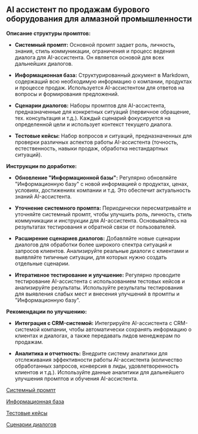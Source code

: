 ## AI ассистент по продажам бурового оборудования для алмазной промышленности
**Описание структуры промптов:**

- **Системный промпт:** Основной промпт задает роль, личность, знания, стиль коммуникации, ограничения и процесс ведения диалога для AI-ассистента. Он является основой для всех дальнейших диалогов.

- **Информационная база:** Структурированный документ в Markdown, содержащий всю необходимую информацию о компании, продуктах и процессе продаж. Используется AI-ассистентом для ответов на вопросы и формирования предложений.

- **Сценарии диалогов:** Наборы промптов для AI-ассистента, предназначенные для конкретных ситуаций (первичное обращение, тех. консультация и т.д.). Каждый сценарий фокусируется на определенной цели и использует контекст текущего диалога.

- **Тестовые кейсы:** Набор вопросов и ситуаций, предназначенных для проверки различных аспектов работы AI-ассистента (точность, естественность, навыки продаж, обработка нестандартных ситуаций).

**Инструкции по доработке:**

- **Обновление "Информационной базы":** Регулярно обновляйте "Информационную базу" с новой информацией о продуктах, ценах, условиях, достижениях компании и т.д. Это обеспечит актуальность знаний AI-ассистента.

- **Уточнение системного промпта:** Периодически пересматривайте и уточняйте системный промпт, чтобы улучшить роль, личность, стиль коммуникации и инструкции для AI-ассистента. Основывайтесь на результатах тестирования и обратной связи от пользователей.

- **Расширение сценариев диалогов:** Добавляйте новые сценарии диалогов для обработки более широкого спектра ситуаций и запросов клиентов. Анализируйте реальные диалоги с клиентами и выявляйте типичные ситуации, для которых нужно создать отдельные сценарии.

- **Итеративное тестирование и улучшение:** Регулярно проводите тестирование AI-ассистента с использованием тестовых кейсов и анализируйте результаты. Используйте результаты тестирования для выявления слабых мест и внесения улучшений в промпты и "Информационную базу".

**Рекомендации по улучшению:**

- **Интеграция с CRM-системой:** Интегрируйте AI-ассистента с CRM-системой компании, чтобы автоматически сохранять информацию о клиентах и диалогах, а также передавать лидов менеджерам по продажам.

- **Аналитика и отчетность:** Внедрите систему аналитики для отслеживания эффективности работы AI-ассистента (количество обработанных запросов, конверсия в лиды, удовлетворенность клиентов и т.д.). Используйте данные аналитики для дальнейшего улучшения промптов и обучения AI-ассистента.

[Системный промпт](%D0%94%D0%BE%D0%BA%D1%83%D0%BC%D0%B5%D0%BD%D1%82%D0%B0%D1%86%D0%B8%D1%8F+0ead2e83-fc62-4d43-b00c-9e2c0ddd9cfb/%D0%A1%D0%B8%D1%81%D1%82%D0%B5%D0%BC%D0%BD%D1%8B%D0%B9+%D0%BF%D1%80%D0%BE%D0%BC%D0%BF%D1%82%20b912e52a-ceac-4d34-8d6b-6251d101ffa4.md)

[Информационная база](%D0%94%D0%BE%D0%BA%D1%83%D0%BC%D0%B5%D0%BD%D1%82%D0%B0%D1%86%D0%B8%D1%8F+0ead2e83-fc62-4d43-b00c-9e2c0ddd9cfb/%D0%98%D0%BD%D1%84%D0%BE%D1%80%D0%BC%D0%B0%D1%86%D0%B8%D0%BE%D0%BD%D0%BD%D0%B0%D1%8F+%D0%B1%D0%B0%D0%B7%D0%B0%2068398ee1-a084-4422-8aa6-65f72dd8fe6e.md)

[Тестовые кейсы](%D0%94%D0%BE%D0%BA%D1%83%D0%BC%D0%B5%D0%BD%D1%82%D0%B0%D1%86%D0%B8%D1%8F+0ead2e83-fc62-4d43-b00c-9e2c0ddd9cfb/%D0%A2%D0%B5%D1%81%D1%82%D0%BE%D0%B2%D1%8B%D0%B5+%D0%BA%D0%B5%D0%B9%D1%81%D1%8B%20f8998290-2c46-4360-8408-eb019e6fe113.md)

[Сценарии диалогов](%D0%94%D0%BE%D0%BA%D1%83%D0%BC%D0%B5%D0%BD%D1%82%D0%B0%D1%86%D0%B8%D1%8F+0ead2e83-fc62-4d43-b00c-9e2c0ddd9cfb/%D0%A1%D1%86%D0%B5%D0%BD%D0%B0%D1%80%D0%B8%D0%B8+%D0%B4%D0%B8%D0%B0%D0%BB%D0%BE%D0%B3%D0%BE%D0%B2%203892be23-3b1e-4a0d-ac1a-c598da10cbcd.md)

